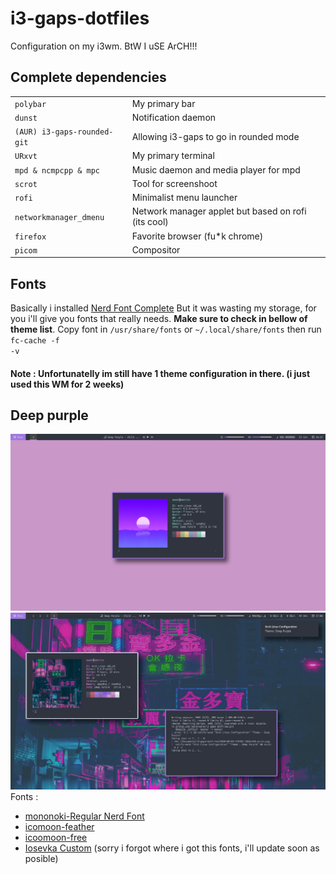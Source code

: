 # i3-gaps-dotfiles
Configuration on my i3wm. BtW I uSE ArCH!!!

## Complete dependencies
<table>
<tr>
<td><code>polybar</code></td><td>My primary bar</td>
</tr>
<tr>
<td><code>dunst</code></td><td>Notification daemon</td>
</tr>
<tr>
<td><code>(AUR) i3-gaps-rounded-git</code></td><td>Allowing i3-gaps to go in rounded mode</td>
</tr>
<tr>
<td><code>URxvt</code></td><td>My primary terminal</td>
</tr>
<tr>
<td><code>mpd & ncmpcpp & mpc</code></td><td>Music daemon and media player for mpd</td>
</tr>
<tr>
<td><code>scrot</code></td><td>Tool for screenshoot</td>
</tr>
<tr>
<td><code>rofi</code></td><td>Minimalist menu launcher</td>
</tr>
<tr>
<td><code>networkmanager_dmenu</code></td><td>Network manager applet but based on rofi (its cool)</td>
</tr>
<tr>
<td><code>firefox</code></td><td>Favorite browser (fu*k chrome)</td>
</tr>
<tr>
<td><code>picom</code></td><td>Compositor</td>
</tr>
</table>

## Fonts
Basically i installed <a href="https://aur.archlinux.org/packages/nerd-fonts-complete">Nerd Font Complete</a> But it was wasting my storage, for you i'll give you fonts that really needs. <b>Make sure to check in bellow of theme list</b>. Copy font in <code>/usr/share/fonts</code> or <code>~/.local/share/fonts</code> then run <code>fc-cache -f -v</code>

#### Note : Unfortunatelly im still have 1 theme configuration in there. (i just used this WM for 2 weeks)

## Deep purple
![Deep Purple 1](/ss/Deeppurple1.png)
![Deep Purple 2](/ss/Deeppurple2.png)
Fonts :
- <a href="/config/polybar/fonts">mononoki-Regular Nerd Font</a>
- <a href="/config/polybar/fonts">icomoon-feather</a>
- <a href="/config/polybar/fonts">icoomoon-free</a>
- <a href="/fonts/myosevka">Iosevka Custom</a> (sorry i forgot where i got this fonts, i'll update soon as posible)